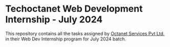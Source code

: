 # Techoctanet Web Development Internship - July 2024 
This repository contains all the tasks assigned by [Octanet Services Pvt Ltd.](https://octanet.in/) in their Web Dev Internship program for July 2024 batch.
